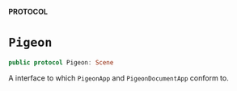 **PROTOCOL**

# `Pigeon`

```swift
public protocol Pigeon: Scene
```

A interface to which ``PigeonApp`` and ``PigeonDocumentApp`` conform to.
